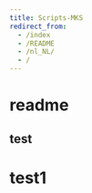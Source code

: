```yaml
---
title: Scripts-MKS
redirect_from:
  - /index
  - /README
  - /nl_NL/
  - /
---
```


# readme
## test
# test1
